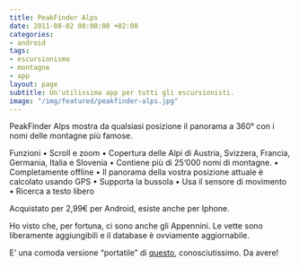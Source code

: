 ```yaml
---
title: PeakFinder Alps
date: 2011-08-02 00:00:00 +02:00
categories:
- android
tags:
- escursionismo
- montagne
- app
layout: page
subtitle: Un'utilissima app per tutti gli escursionisti.
image: "/img/featured/peakfinder-alps.jpg"
---
```


PeakFinder Alps mostra da qualsiasi posizione il panorama a 360° con i nomi delle montagne più famose.

Funzioni
• Scroll e zoom
• Copertura delle Alpi di Austria, Svizzera, Francia, Germania, Italia e Slovenia
• Contiene più di 25‘000 nomi di montagne.
• Completamente offline
• Il panorama della vostra posizione attuale è calcolato usando GPS
• Supporta la bussola
• Usa il sensore di movimento
• Ricerca a testo libero

Acquistato per 2,99€ per Android, esiste anche per Iphone.

Ho visto che, per fortuna, ci sono anche gli Appennini. Le vette sono liberamente aggiungibili e il database è ovviamente aggiornabile.

E’ una comoda versione “portatile” di [questo](http://www.udeuschle.selfhost.pro/panoramas/makepanoramas_it.htm), conosciutissimo. Da avere!